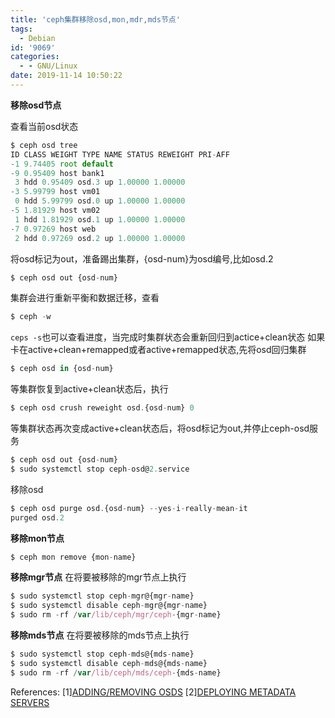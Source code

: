 ```yaml
---
title: 'ceph集群移除osd,mon,mdr,mds节点'
tags:
  - Debian
id: '9069'
categories:
  - - GNU/Linux
date: 2019-11-14 10:50:22
---
```



<!-- more -->
**移除osd节点**

查看当前osd状态
```js
$ ceph osd tree
ID CLASS WEIGHT TYPE NAME STATUS REWEIGHT PRI-AFF 
-1 9.74405 root default 
-9 0.95409 host bank1 
 3 hdd 0.95409 osd.3 up 1.00000 1.00000 
-3 5.99799 host vm01 
 0 hdd 5.99799 osd.0 up 1.00000 1.00000 
-5 1.81929 host vm02 
 1 hdd 1.81929 osd.1 up 1.00000 1.00000 
-7 0.97269 host web 
 2 hdd 0.97269 osd.2 up 1.00000 1.00000 
```

将osd标记为out，准备踢出集群，{osd-num}为osd编号,比如osd.2
```js
$ ceph osd out {osd-num}
```

集群会进行重新平衡和数据迁移，查看 
```js
$ ceph -w
```
`ceps -s`也可以查看进度，当完成时集群状态会重新回归到actice+clean状态
如果卡在active+clean+remapped或者active+remapped状态,先将osd回归集群
```js
$ ceph osd in {osd-num}
```
等集群恢复到active+clean状态后，执行
```js
$ ceph osd crush reweight osd.{osd-num} 0
```
等集群状态再次变成active+clean状态后，将osd标记为out,并停止ceph-osd服务
```js
$ ceph osd out {osd-num}
$ sudo systemctl stop ceph-osd@2.service
```

移除osd
```js
$ ceph osd purge osd.{osd-num} --yes-i-really-mean-it
purged osd.2
```

**移除mon节点**
```js
$ ceph mon remove {mon-name}
```

**移除mgr节点**
在将要被移除的mgr节点上执行
```js
$ sudo systemctl stop ceph-mgr@{mgr-name}
$ sudo systemctl disable ceph-mgr@{mgr-name}
$ sudo rm -rf /var/lib/ceph/mgr/ceph-{mgr-name}
```

**移除mds节点**
在将要被移除的mds节点上执行
```js
$ sudo systemctl stop ceph-mds@{mds-name}
$ sudo systemctl disable ceph-mds@{mds-name}
$ sudo rm -rf /var/lib/ceph/mds/ceph-{mds-name}
```

References:
\[1\][ADDING/REMOVING OSDS](https://docs.ceph.com/docs/master/rados/operations/add-or-rm-osds/)
\[2\][DEPLOYING METADATA SERVERS](https://docs.ceph.com/docs/master/cephfs/add-remove-mds/)
